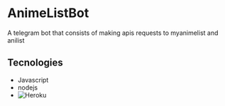 # AnimeListBot
A telegram bot that consists of making apis requests to myanimelist and anilist

## Tecnologies
- Javascript
- nodejs
- ![Heroku](https://img.shields.io/badge/heroku-%23430098.svg?style=for-the-badge&logo=heroku&logoColor=white)
